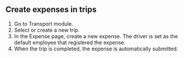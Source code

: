 ## Create expenses in trips
1.  Go to Transport module.
2. Select or create a new trip.
3. In the Expense page, create a new expense. The driver is set as the default employee that registered the expense.
4. When the trip is completed, the expense is automatically submitted.
